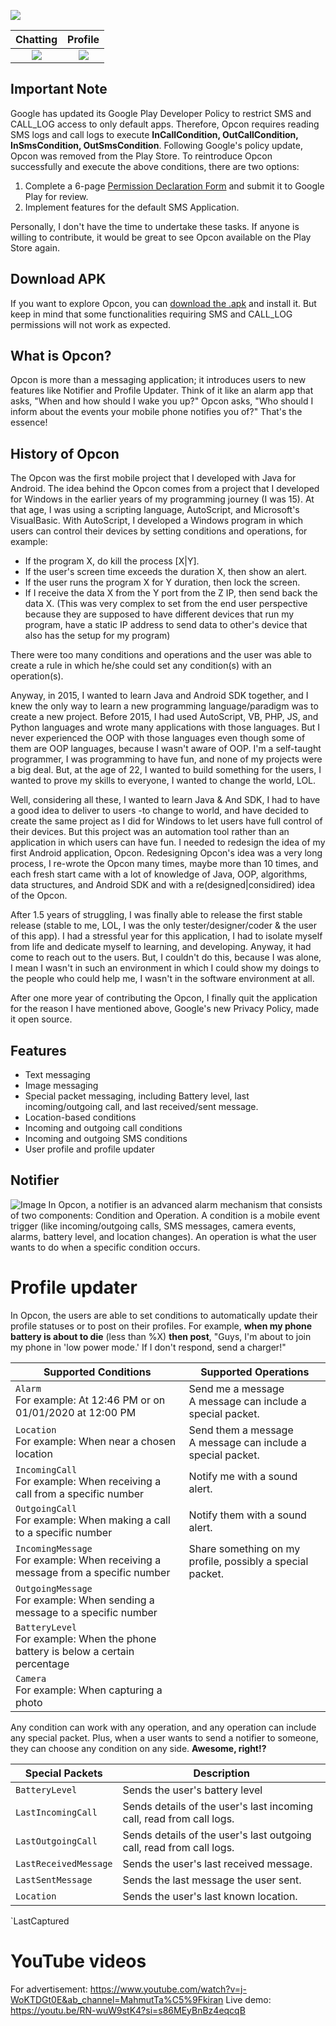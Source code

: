 <p align="center">
   <img src="https://github.com/mahmuttaskiran/Opcon/raw/master/store_presence/icon/outputs/mipmap/mipmapldpi.png" style="display:block; margin-left: auto; margin-right: auto;">
</p>

Chatting|Profile
:-:|:-:
![](https://github.com/mahmuttaskiran/Opcon/raw/master/store_presence/play-presence/outputs/en/en_chat0.jpg)  |  ![](https://github.com/mahmuttaskiran/Opcon/raw/master/store_presence/play-presence/outputs/en/en_profile0.jpg)

## Important Note
Google has updated its Google Play Developer Policy to restrict SMS and CALL_LOG access to only default apps. Therefore, Opcon requires reading SMS logs and call logs to execute **InCallCondition, OutCallCondition, InSmsCondition, OutSmsCondition**. Following Google's policy update, Opcon was removed from the Play Store. To reintroduce Opcon successfully and execute the above conditions, there are two options:
1) Complete a 6-page [Permission Declaration Form](https://docs.google.com/forms/d/e/1FAIpQLSfCnRaa4b1VuHhE4gVekWJc_V0Zt4XiTlsKsTipTlPg5ECA7Q/viewform) and submit it to Google Play for review.
2) Implement features for the default SMS Application.

Personally, I don't have the time to undertake these tasks. If anyone is willing to contribute, it would be great to see Opcon available on the Play Store again.

## Download APK
If you want to explore Opcon, you can [download the .apk](https://github.com/mahmuttaskiran/Opcon/raw/master/store_presence/opcon-release.apk) and install it. But keep in mind that some functionalities requiring SMS and CALL_LOG permissions will not work as expected.

## What is Opcon?
Opcon is more than a messaging application; it introduces users to new features like Notifier and Profile Updater. Think of it like an alarm app that asks, "When and how should I wake you up?" Opcon asks, "Who should I inform about the events your mobile phone notifies you of?" That's the essence!

## History of Opcon
The Opcon was the first mobile project that I developed with Java for Android. The idea behind the Opcon comes from a project that I developed for Windows in the earlier years of my programming journey (I was 15). At that age, I was using a scripting language, AutoScript, and Microsoft's VisualBasic. With AutoScript, I developed a Windows program in which users can control their devices by setting conditions and operations, for example:
- If the program X, do kill the process [X|Y].
- If the user's screen time exceeds the duration X, then show an alert.
- If the user runs the program X for Y duration, then lock the screen.
- If I receive the data X from the Y port from the Z IP, then send back the data X. (This was very complex to set from the end user perspective because they are supposed to have different devices that run my program, have a static IP address to send data to other's device that also has the setup for my program)

There were too many conditions and operations and the user was able to create a rule in which he/she could set any condition(s) with an operation(s).

Anyway, in 2015, I wanted to learn Java and Android SDK together, and I knew the only way to learn a new programming language/paradigm was to create a new project. Before 2015, I had used AutoScript, VB, PHP, JS, and Python languages and wrote many applications with those languages. But I never experienced the OOP with those languages even though some of them are OOP languages, because I wasn't aware of OOP. I'm a self-taught programmer, I was programming to have fun, and none of my projects were a big deal. But, at the age of 22, I wanted to build something for the users, I wanted to prove my skills to everyone, I wanted to change the world, LOL.

Well, considering all these, I wanted to learn Java & And SDK, I had to have a good idea to deliver to users -to change to world, and have decided to create the same project as I did for Windows to let users have full control of their devices. But this project was an automation tool rather than an application in which users can have fun. I needed to redesign the idea of my first Android application, Opcon. Redesigning Opcon's idea was a very long process, I re-wrote the Opcon many times, maybe more than 10 times, and each fresh start came with a lot of knowledge of Java, OOP,  algorithms, data structures, and Android SDK and with a re(designed|considired) idea of the Opcon.

After 1.5 years of struggling, I was finally able to release the first stable release (stable to me, LOL, I was the only tester/designer/coder & the user of this app). I had a stressful year for this application, I had to isolate myself from life and dedicate myself to learning, and developing. Anyway, it had come to reach out to the users. But, I couldn't do this, because I was alone, I mean I wasn't in such an environment in which I could show my doings to the people who could help me, I wasn't in the software environment at all. 

After one more year of contributing the Opcon, I finally quit the application for the reason I have mentioned above, Google's new Privacy Policy, made it open source.

## Features
* Text messaging
* Image messaging
* Special packet messaging, including Battery level, last incoming/outgoing call, and last received/sent message.
* Location-based conditions
* Incoming and outgoing call conditions
* Incoming and outgoing SMS conditions
* User profile and profile updater

## Notifier
![Image](https://github.com/mahmuttaskiran/Opcon/raw/master/store_presence/play-presence/outputs/en/en_add_rule_revert0.jpg)
In Opcon, a notifier is an advanced alarm mechanism that consists of two components: Condition and Operation. A condition is a mobile event trigger (like incoming/outgoing calls, SMS messages, camera events, alarms, battery level, and location changes). An operation is what the user wants to do when a specific condition occurs.

# Profile updater
In Opcon, the users are able to set conditions to automatically update their profile statuses or to post on their profiles. For example, **when my phone battery is about to die** (less than %X) **then post**, 
"Guys, I'm about to join my phone in 'low power mode.' If I don't respond, send a charger!" 

Supported Conditions|Supported Operations
--- | --- |
`Alarm`<br>For example: At 12:46 PM or on 01/01/2020 at 12:00 PM | Send me a message<br>A message can include a special packet.
`Location`<br>For example: When near a chosen location| Send them a message<br>A message can include a special packet.
`IncomingCall`<br>For example: When receiving a call from a specific number| Notify me with a sound alert.
`OutgoingCall`<br>For example: When making a call to a specific number| Notify them with a sound alert.
`IncomingMessage`<br>For example: When receiving a message from a specific number| Share something on my profile, possibly a special packet.
`OutgoingMessage`<br>For example: When sending a message to a specific number|
`BatteryLevel`<br>For example: When the phone battery is below a certain percentage|
`Camera`<br>For example: When capturing a photo|

Any condition can work with any operation, and any operation can include any special packet. Plus, when a user wants to send a notifier to someone, they can choose any condition on any side. **Awesome, right!?**

Special Packets| Description
---|--|
`BatteryLevel`|Sends the user's battery level|
`LastIncomingCall`|Sends details of the user's last incoming call, read from call logs.
`LastOutgoingCall`|Sends details of the user's last outgoing call, read from call logs.
`LastReceivedMessage`|Sends the user's last received message.
`LastSentMessage`|Sends the last message the user sent.
`Location`|Sends the user's last known location.
`LastCaptured

# YouTube videos
For advertisement: https://www.youtube.com/watch?v=j-WoKTDGt0E&ab_channel=MahmutTa%C5%9Fkiran
Live demo: https://youtu.be/RN-wuW9stK4?si=s86MEyBnBz4eqcqB
